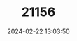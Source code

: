 ---
title: "21156"
category: "Sundasciurus jentinki"
draft: false
date: 2024-02-22 13:03:50
languages:
  English: ["Jentink's Squirrel"]
---